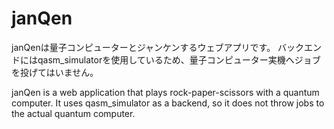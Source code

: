 # janQen
janQenは量子コンピューターとジャンケンするウェブアプリです。
バックエンドにはqasm_simulatorを使用しているため、量子コンピューター実機へジョブを投げてはいません。

janQen is a web application that plays rock-paper-scissors with a quantum computer.
It uses qasm_simulator as a backend, so it does not throw jobs to the actual quantum computer.
